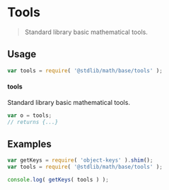 # Tools

> Standard library basic mathematical tools.


<!-- <usage> -->

## Usage

``` javascript
var tools = require( '@stdlib/math/base/tools' );
```

#### tools

Standard library basic mathematical tools.

``` javascript
var o = tools;
// returns {...}
```

<!-- </usage> -->


<!-- <examples> -->

## Examples

<!-- TODO: better examples -->

``` javascript
var getKeys = require( 'object-keys' ).shim();
var tools = require( '@stdlib/math/base/tools' );

console.log( getKeys( tools ) );
```

<!-- </examples> -->


<!-- <links> -->

<!-- </links> -->
